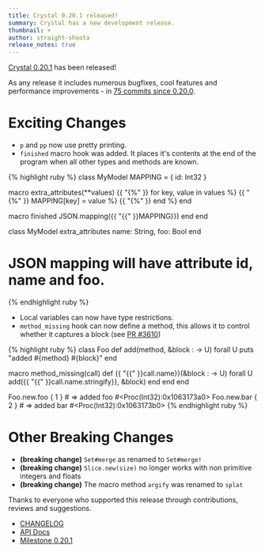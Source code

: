 ```yaml
---
title: Crystal 0.20.1 released!
summary: Crystal has a new development release.
thumbnail: +
author: straight-shoota
release_notes: true
---
```


[Crystal 0.20.1](https://github.com/crystal-lang/crystal/releases/tag/0.20.1) has been released!

As any release it includes numerous bugfixes, cool features and performance improvements - in [75 commits since 0.20.0](https://github.com/crystal-lang/crystal/compare/0.20.0...0.20.1).

# Exciting Changes

* `p` and `pp` now use pretty printing.
* `finished` macro hook was added. It places it's contents at the end of the program when all other types and methods are known.

<div class="code_section">{% highlight ruby %}
class MyModel
  MAPPING = {
    id: Int32
  }

  macro extra_attributes(**values)
    {{ "{%" }} for key, value in values %}
      {{ "{%" }} MAPPING[key] = value %}
    {{ "{%" }} end %}
  end

  macro finished
    JSON.mapping({{ "{{" }}MAPPING}})
  end
end

class MyModel
  extra_attributes name: String, foo: Bool
end

# JSON mapping will have attribute id, name and foo.
{% endhighlight ruby %}</div>

* Local variables can now have type restrictions.
* `method_missing` hook can now define a method, this allows it to control whether it captures a block (see [PR #3610](https://github.com/crystal-lang/crystal/pull/3610))

<div class="code_section">{% highlight ruby %}
class Foo
  def add(method, &block : -> U) forall U
    puts "added #{method} #{block}"
  end

  macro method_missing(call)
    def {{ "{{" }}call.name}}(&block : -> U) forall U
      add({{ "{{" }}call.name.stringify}}, &block)
    end
  end
end

Foo.new.foo { 1 } # => added foo #<Proc(Int32):0x1063173a0>
Foo.new.bar { 2 } # => added bar #<Proc(Int32):0x1063173b0>
{% endhighlight ruby %}</div>

# Other Breaking Changes
* **(breaking change)** `Set#merge` as renamed to `Set#merge!`
* **(breaking change)** `Slice.new(size)` no longer works with non primitive integers and floats
* **(breaking change)** The macro method `argify` was renamed to `splat`

Thanks to everyone who supported this release through contributions, reviews and suggestions.

* [CHANGELOG](https://github.com/crystal-lang/crystal/releases/tag/0.20.1)
* [API Docs](https://crystal-lang.org/api/0.20.1)
* [Milestone 0.20.1](https://github.com/crystal-lang/crystal/issues?q=milestone%3A0.20.1)

